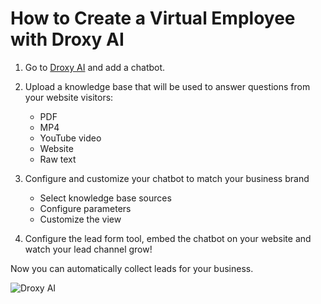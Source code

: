 # How to Create a Virtual Employee with Droxy AI

1. Go to [Droxy AI](https://app.droxy.ai/dashboard/chatbots) and add a chatbot.

2. Upload a knowledge base that will be used to answer questions from your website visitors:

   - PDF
   - MP4
   - YouTube video
   - Website
   - Raw text

3. Configure and customize your chatbot to match your business brand

   - Select knowledge base sources
   - Configure parameters
   - Customize the view

4. Configure the lead form tool, embed the chatbot on your website and watch your lead channel grow!

Now you can automatically collect leads for your business.

![Droxy AI](https://pbs.twimg.com/media/F99HcSgX0AEm54I?format=jpg&name=medium)
